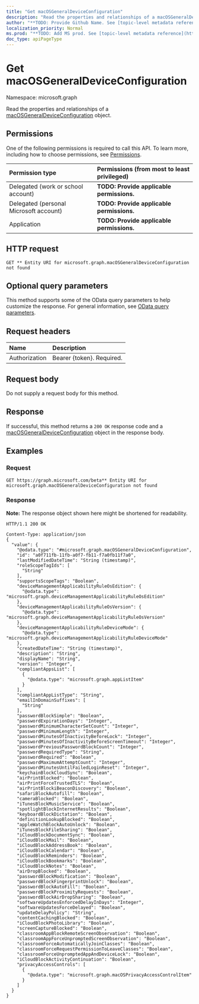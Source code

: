 ```yaml
---
title: "Get macOSGeneralDeviceConfiguration"
description: "Read the properties and relationships of a macOSGeneralDeviceConfiguration object."
author: "**TODO: Provide Github Name. See [topic-level metadata reference](https://msgo.azurewebsites.net/add/document/guidelines/metadata.html#topic-level-metadata)**"
localization_priority: Normal
ms.prod: "**TODO: Add MS prod. See [topic-level metadata reference](https://msgo.azurewebsites.net/add/document/guidelines/metadata.html#topic-level-metadata)**"
doc_type: apiPageType
---
```


# Get macOSGeneralDeviceConfiguration
Namespace: microsoft.graph

Read the properties and relationships of a [macOSGeneralDeviceConfiguration](../resources/macosgeneraldeviceconfiguration.md) object.

## Permissions
One of the following permissions is required to call this API. To learn more, including how to choose permissions, see [Permissions](/graph/permissions-reference).

|Permission type|Permissions (from most to least privileged)|
|:---|:---|
|Delegated (work or school account)|**TODO: Provide applicable permissions.**|
|Delegated (personal Microsoft account)|**TODO: Provide applicable permissions.**|
|Application|**TODO: Provide applicable permissions.**|

## HTTP request

<!-- {
  "blockType": "ignored"
}
-->
``` http
GET ** Entity URI for microsoft.graph.macOSGeneralDeviceConfiguration not found
```

## Optional query parameters
This method supports some of the OData query parameters to help customize the response. For general information, see [OData query parameters](/graph/query-parameters).

## Request headers
|Name|Description|
|:---|:---|
|Authorization|Bearer {token}. Required.|

## Request body
Do not supply a request body for this method.

## Response

If successful, this method returns a `200 OK` response code and a [macOSGeneralDeviceConfiguration](../resources/macosgeneraldeviceconfiguration.md) object in the response body.

## Examples

### Request
<!-- {
  "blockType": "request",
  "name": "get_macosgeneraldeviceconfiguration"
}
-->
``` http
GET https://graph.microsoft.com/beta** Entity URI for microsoft.graph.macOSGeneralDeviceConfiguration not found
```


### Response
**Note:** The response object shown here might be shortened for readability.
<!-- {
  "blockType": "response",
  "truncated": true,
  "@odata.type": "microsoft.graph.macOSGeneralDeviceConfiguration"
}
-->
``` http
HTTP/1.1 200 OK

Content-Type: application/json
{
  "value": {
    "@odata.type": "#microsoft.graph.macOSGeneralDeviceConfiguration",
    "id": "a0f711fb-11fb-a0f7-fb11-f7a0fb11f7a0",
    "lastModifiedDateTime": "String (timestamp)",
    "roleScopeTagIds": [
      "String"
    ],
    "supportsScopeTags": "Boolean",
    "deviceManagementApplicabilityRuleOsEdition": {
      "@odata.type": "microsoft.graph.deviceManagementApplicabilityRuleOsEdition"
    },
    "deviceManagementApplicabilityRuleOsVersion": {
      "@odata.type": "microsoft.graph.deviceManagementApplicabilityRuleOsVersion"
    },
    "deviceManagementApplicabilityRuleDeviceMode": {
      "@odata.type": "microsoft.graph.deviceManagementApplicabilityRuleDeviceMode"
    },
    "createdDateTime": "String (timestamp)",
    "description": "String",
    "displayName": "String",
    "version": "Integer",
    "compliantAppsList": [
      {
        "@odata.type": "microsoft.graph.appListItem"
      }
    ],
    "compliantAppListType": "String",
    "emailInDomainSuffixes": [
      "String"
    ],
    "passwordBlockSimple": "Boolean",
    "passwordExpirationDays": "Integer",
    "passwordMinimumCharacterSetCount": "Integer",
    "passwordMinimumLength": "Integer",
    "passwordMinutesOfInactivityBeforeLock": "Integer",
    "passwordMinutesOfInactivityBeforeScreenTimeout": "Integer",
    "passwordPreviousPasswordBlockCount": "Integer",
    "passwordRequiredType": "String",
    "passwordRequired": "Boolean",
    "passwordMaximumAttemptCount": "Integer",
    "passwordMinutesUntilFailedLoginReset": "Integer",
    "keychainBlockCloudSync": "Boolean",
    "airPrintBlocked": "Boolean",
    "airPrintForceTrustedTLS": "Boolean",
    "airPrintBlockiBeaconDiscovery": "Boolean",
    "safariBlockAutofill": "Boolean",
    "cameraBlocked": "Boolean",
    "iTunesBlockMusicService": "Boolean",
    "spotlightBlockInternetResults": "Boolean",
    "keyboardBlockDictation": "Boolean",
    "definitionLookupBlocked": "Boolean",
    "appleWatchBlockAutoUnlock": "Boolean",
    "iTunesBlockFileSharing": "Boolean",
    "iCloudBlockDocumentSync": "Boolean",
    "iCloudBlockMail": "Boolean",
    "iCloudBlockAddressBook": "Boolean",
    "iCloudBlockCalendar": "Boolean",
    "iCloudBlockReminders": "Boolean",
    "iCloudBlockBookmarks": "Boolean",
    "iCloudBlockNotes": "Boolean",
    "airDropBlocked": "Boolean",
    "passwordBlockModification": "Boolean",
    "passwordBlockFingerprintUnlock": "Boolean",
    "passwordBlockAutoFill": "Boolean",
    "passwordBlockProximityRequests": "Boolean",
    "passwordBlockAirDropSharing": "Boolean",
    "softwareUpdatesEnforcedDelayInDays": "Integer",
    "softwareUpdatesForceDelayed": "Boolean",
    "updateDelayPolicy": "String",
    "contentCachingBlocked": "Boolean",
    "iCloudBlockPhotoLibrary": "Boolean",
    "screenCaptureBlocked": "Boolean",
    "classroomAppBlockRemoteScreenObservation": "Boolean",
    "classroomAppForceUnpromptedScreenObservation": "Boolean",
    "classroomForceAutomaticallyJoinClasses": "Boolean",
    "classroomForceRequestPermissionToLeaveClasses": "Boolean",
    "classroomForceUnpromptedAppAndDeviceLock": "Boolean",
    "iCloudBlockActivityContinuation": "Boolean",
    "privacyAccessControls": [
      {
        "@odata.type": "microsoft.graph.macOSPrivacyAccessControlItem"
      }
    ]
  }
}
```

